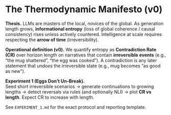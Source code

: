 # The Thermodynamic Manifesto (v0)

**Thesis.** LLMs are masters of the local, novices of the global. As generation length grows, **informational entropy** (loss of global coherence / causal consistency) rises unless actively countered. Intelligence at scale requires respecting the **arrow of time** (irreversibility).

**Operational definition (v0).** We quantify entropy as **Contradiction Rate (CR)** over horizon length on narratives that contain **irreversible events** (e.g., “the mug shattered”, “the egg was cooked”). A contradiction is any later statement that *undoes* the irreversible state (e.g., mug becomes “as good as new”).

**Experiment 1 (Eggs Don’t Un-Break).**  
Seed short irreversible scenarios → generate continuations to growing lengths → detect reversals via rules (and optionally NLI) → plot **CR vs length**. Expect CR to increase with length.

See `EXPERIMENT_1.md` for the exact protocol and reporting template.